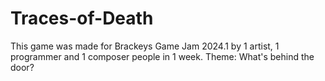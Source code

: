 # Traces-of-Death
This game was made for Brackeys Game Jam 2024.1 by 1 artist, 1 programmer and 1 composer people in 1 week. Theme: What's behind the door?